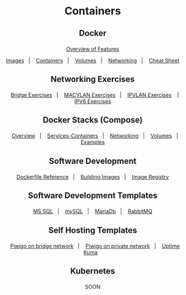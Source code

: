 <h1 align="center">
    <p>Containers<p>
</h1>

<h2 align="center">
     <p>Docker<p>
</h2>

<div align="center">

&nbsp;&nbsp;&nbsp;[Overview of Features](docker/Overview.md)&nbsp;&nbsp;&nbsp;
</div>

<div align="center">

&nbsp;&nbsp;&nbsp;[Images](docker/Images.md)&nbsp;&nbsp;&nbsp;|
&nbsp;&nbsp;&nbsp;[Containers](docker/Containers.md)&nbsp;&nbsp;&nbsp;|
&nbsp;&nbsp;&nbsp;[Volumes](docker/Volumes.md)&nbsp;&nbsp;&nbsp;|
&nbsp;&nbsp;&nbsp;[Networking](docker/Networking.md)&nbsp;&nbsp;&nbsp;|
&nbsp;&nbsp;&nbsp;[Cheat Sheet](docker/Cheatsheet.md)&nbsp;&nbsp;&nbsp;
</div>


<h2 align="center">
     <p>Networking Exercises<p>
</h2>

<div align="center">

&nbsp;&nbsp;&nbsp;[Bridge Exercises](docker/Networking/Bridge_Exercises.md)&nbsp;&nbsp;&nbsp;|
&nbsp;&nbsp;&nbsp;[MACVLAN Exercises](docker/Networking/MACVLAN_Exercises.md)&nbsp;&nbsp;&nbsp;|
&nbsp;&nbsp;&nbsp;[IPVLAN Exercises](docker/Networking/IPVLAN_Exercises.md)&nbsp;&nbsp;&nbsp; |
&nbsp;&nbsp;&nbsp;[IPV6 Exercises](docker/Networking/IPV6_NETWORKING.md)&nbsp;&nbsp;&nbsp;


<h2 align="center">
     <p>Docker Stacks (Compose)<p>
</h2>

<div align="center">

&nbsp;&nbsp;&nbsp;[Overview](docker/Stacks/compose.md)&nbsp;&nbsp;&nbsp;|
&nbsp;&nbsp;&nbsp;[Services-Containers](docker/Stacks/service_container.md)&nbsp;&nbsp;&nbsp;|
&nbsp;&nbsp;&nbsp;[Networking](docker/Stacks/stack_network.md)&nbsp;&nbsp;&nbsp;|
&nbsp;&nbsp;&nbsp;[Volumes](docker/Stacks/stack_volume.md)&nbsp;&nbsp;&nbsp;|
&nbsp;&nbsp;&nbsp;[Examples](docker/Stacks/stacks_exercises.md)&nbsp;&nbsp;&nbsp;
</div>


<h2 align="center">
     <p>Software Development<p>
</h2>

<div align="center">

&nbsp;&nbsp;&nbsp;[Dockerfile Reference](docker/Development/Dockerfile_reference.md)&nbsp;&nbsp;&nbsp;|
&nbsp;&nbsp;&nbsp;[Building Images](docker/Development/Building_Images.md)&nbsp;&nbsp;&nbsp;|
&nbsp;&nbsp;&nbsp;[Image Registry](docker/Development/Image_Registry.md)&nbsp;&nbsp;&nbsp;
</div>


<h2 align="center">
     <p>Software Development Templates<p>
</h2>

<div align="center">

&nbsp;&nbsp;&nbsp;[MS SQL](docker/DevTemplates/mssql.yml)&nbsp;&nbsp;&nbsp;|
&nbsp;&nbsp;&nbsp;[mySQL](docker/DevTemplates/mysql.yml)&nbsp;&nbsp;&nbsp;|
&nbsp;&nbsp;&nbsp;[MariaDb](docker/DevTemplates/mariadb.yml)&nbsp;&nbsp;&nbsp;|
&nbsp;&nbsp;&nbsp;[RabbitMQ](docker/DevTemplates/rabbitmq.yml)&nbsp;&nbsp;&nbsp;
</div>


<h2 align="center">
     <p>Self Hosting Templates<p>
</h2>

<div align="center">

&nbsp;&nbsp;&nbsp;[Piwigo on bridge network](docker/SelfHostingTemplates/piwigo_bridge.yml)&nbsp;&nbsp;&nbsp;|
&nbsp;&nbsp;&nbsp;[Piwigo on private network](docker/SelfHostingTemplates/piwigo_selfnet.yml)&nbsp;&nbsp;&nbsp;|
&nbsp;&nbsp;&nbsp;[Uptime Kuma](docker/SelfHostingTemplates/uptimekuma.yml)&nbsp;&nbsp;&nbsp;
</div>

<h2 align="center">
     <p>Kubernetes<p>
</h2>

<div align="center">

SOON

</div>